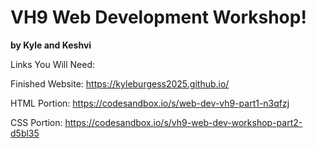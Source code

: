 # VH9 Web Development Workshop!

**by Kyle and Keshvi**

Links You Will Need:

Finished Website: https://kyleburgess2025.github.io/

HTML Portion: https://codesandbox.io/s/web-dev-vh9-part1-n3qfzj

CSS Portion: https://codesandbox.io/s/vh9-web-dev-workshop-part2-d5bl35
